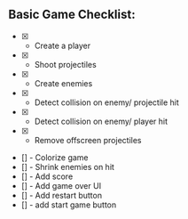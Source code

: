 ## Basic Game Checklist:

- [x] - Create a player
- [x] - Shoot projectiles
- [x] - Create enemies
- [x] - Detect collision on enemy/ projectile hit
- [x] - Detect collision on enemy/ player hit
- [x] - Remove offscreen projectiles
- [] - Colorize game
- [] - Shrink enemies on hit
- [] - Add score
- [] - Add game over UI
- [] - Add restart button
- [] - add start game button
